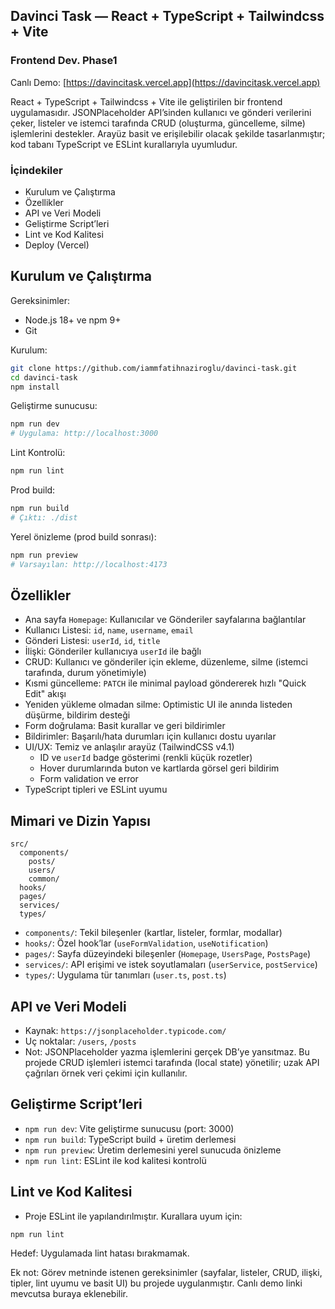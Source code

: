 ## Davinci Task — React + TypeScript + Tailwindcss + Vite
### Frontend Dev. Phase1

Canlı Demo: [https://davincitask.vercel.app](https://davincitask.vercel.app)

React + TypeScript + Tailwindcss + Vite ile geliştirilen bir frontend uygulamasıdır. JSONPlaceholder API’sinden kullanıcı ve gönderi verilerini çeker, listeler ve istemci tarafında CRUD (oluşturma, güncelleme, silme) işlemlerini destekler. Arayüz basit ve erişilebilir olacak şekilde tasarlanmıştır; kod tabanı TypeScript ve ESLint kurallarıyla uyumludur.

### İçindekiler
- Kurulum ve Çalıştırma
- Özellikler
- API ve Veri Modeli
- Geliştirme Script’leri
- Lint ve Kod Kalitesi
- Deploy (Vercel)

## Kurulum ve Çalıştırma

Gereksinimler:
- Node.js 18+ ve npm 9+
- Git

Kurulum:
```bash
git clone https://github.com/iammfatihnaziroglu/davinci-task.git
cd davinci-task
npm install
```

Geliştirme sunucusu:
```bash
npm run dev
# Uygulama: http://localhost:3000
```

Lint Kontrolü:
```bash
npm run lint
```

Prod build:
```bash
npm run build
# Çıktı: ./dist
```

Yerel önizleme (prod build sonrası):
```bash
npm run preview
# Varsayılan: http://localhost:4173
```

## Özellikler
- Ana sayfa `Homepage`: Kullanıcılar ve Gönderiler sayfalarına bağlantılar
- Kullanıcı Listesi: `id`, `name`, `username`, `email`
- Gönderi Listesi: `userId`, `id`, `title`
- İlişki: Gönderiler kullanıcıya `userId` ile bağlı
- CRUD: Kullanıcı ve gönderiler için ekleme, düzenleme, silme (istemci tarafında, durum yönetimiyle)
- Kısmi güncelleme: `PATCH` ile minimal payload göndererek hızlı "Quick Edit" akışı
- Yeniden yükleme olmadan silme: Optimistic UI ile anında listeden düşürme, bildirim desteği
- Form doğrulama: Basit kurallar ve geri bildirimler
- Bildirimler: Başarılı/hata durumları için kullanıcı dostu uyarılar
- UI/UX: Temiz ve anlaşılır arayüz (TailwindCSS v4.1)
  - ID ve `userId` badge gösterimi (renkli küçük rozetler)
  - Hover durumlarında buton ve kartlarda görsel geri bildirim
  - Form validation ve error 
- TypeScript tipleri ve ESLint uyumu

## Mimari ve Dizin Yapısı
```
src/
  components/
    posts/
    users/
    common/
  hooks/
  pages/
  services/
  types/
```
- `components/`: Tekil bileşenler (kartlar, listeler, formlar, modallar)
- `hooks/`: Özel hook’lar (`useFormValidation`, `useNotification`)
- `pages/`: Sayfa düzeyindeki bileşenler (`Homepage`, `UsersPage`, `PostsPage`)
- `services/`: API erişimi ve istek soyutlamaları (`userService`, `postService`)
- `types/`: Uygulama tür tanımları (`user.ts`, `post.ts`)

## API ve Veri Modeli
- Kaynak: `https://jsonplaceholder.typicode.com/`
- Uç noktalar: `/users`, `/posts`
- Not: JSONPlaceholder yazma işlemlerini gerçek DB’ye yansıtmaz. Bu projede CRUD işlemleri istemci tarafında (local state) yönetilir; uzak API çağrıları örnek veri çekimi için kullanılır.

## Geliştirme Script’leri
- `npm run dev`: Vite geliştirme sunucusu (port: 3000)
- `npm run build`: TypeScript build + üretim derlemesi
- `npm run preview`: Üretim derlemesini yerel sunucuda önizleme
- `npm run lint`: ESLint ile kod kalitesi kontrolü

## Lint ve Kod Kalitesi
- Proje ESLint ile yapılandırılmıştır. Kurallara uyum için:
```bash
npm run lint
```
Hedef: Uygulamada lint hatası bırakmamak.


Ek not: Görev metninde istenen gereksinimler (sayfalar, listeler, CRUD, ilişki, tipler, lint uyumu ve basit UI) bu projede uygulanmıştır. Canlı demo linki mevcutsa buraya eklenebilir.
